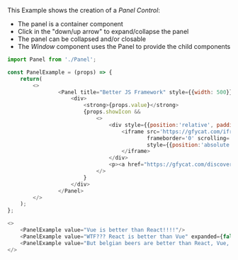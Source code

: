 <p>This Example shows the creation of a <i>Panel Control</i>:</p>
<ul>
    <li>The panel is a container component</li>
    <li>Click in the "down/up arrow" to expand/collapse the panel</li>
    <li>The panel can be collapsed and/or closable</li>
    <li>The <i>Window</i> component uses the Panel to provide the child components</li>
</ul>

```js
import Panel from './Panel';

const PanelExample = (props) => {
    return(
        <>
                <Panel title="Better JS Framework" style={{width: 500}} expanded={props.expanded} titleStyle={{ width: '100%', cursor: 'move'}}>
                    <div>
                        <strong>{props.value}</strong>
                        {props.showIcon &&
                            <>
                                <div style={{position:'relative', paddingBottom: 'calc(79.52% + 44px)'}}>
                                    <iframe src='https://gfycat.com/ifr/ImaginativeAdoredBluemorphobutterfly' 
                                            frameborder='0' scrolling='no' width='100%' height='100%'     
                                            style={{position:'absolute', top:0, left:0}} allowfullscreen>
                                    </iframe>
                                </div>
                                <p><a href="https://gfycat.com/discover/snow-man-gifs">from Snow Man GIFs</a></p>
                            </>
                        }
                    </div>
                </Panel>
        </>
    );
};

<>
    <PanelExample value="Vue is better than React!!!!"/>
    <PanelExample value="WTF??? React is better than Vue" expanded={false} />
    <PanelExample value="But belgian beers are better than React, Vue, Angular, Svelte ..." expanded={false} showIcon />
</>

```